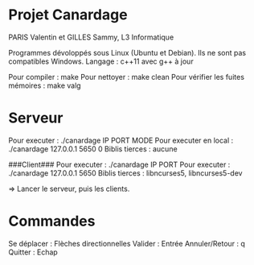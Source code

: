 # Projet Canardage
PARIS Valentin et GILLES Sammy, L3 Informatique

Programmes dévoloppés sous Linux (Ubuntu et Debian). Ils ne sont pas compatibles Windows.
Langage : c++11 avec g++ à jour


Pour compiler : make
Pour nettoyer : make clean
Pour vérifier les fuites mémoires : make valg


# Serveur
Pour executer   : ./canardage IP PORT MODE
Pour executer en local  : ./canardage 127.0.0.1 5650 0
Biblis tierces  : aucune

###Client###
Pour executer   : ./canardage IP PORT
Pour executer   : ./canardage 127.0.0.1 5650
Biblis tierces  : libncurses5, libncurses5-dev

=> Lancer le serveur, puis les clients.

# Commandes
Se déplacer     : Flèches directionnelles
Valider         : Entrée
Annuler/Retour  : q
Quitter         : Echap

